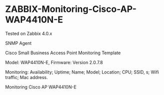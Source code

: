# ZABBIX-Monitoring-Cisco-AP-WAP4410N-E
Tested on Zabbix 4.0.x

SNMP Agent

Cisco Small Business Access Point Monitoring Template

Model: WAP4410N-E, Firmware: Version 2.0.7.8

Monitoring: Availability; Uptime; Name; Model; Location; CPU; SSID, s; Wifi traffic; Mac address.

Monitoring Cisco AP WAP4410N-E
